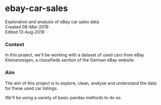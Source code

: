 # ebay-car-sales
Exploration and analysis of eBay car sales data  
Created 08-Mar-2019  
Edited 13-Aug-2019

### Context
In this project, we'll be working with a dataset of used cars from eBay Kleinanzeigen, a classifieds section of the German eBay website.

### Aim
The aim of this project is to explore, clean, analyse and understand the data for these used car listings.

We'll be using a variety of basic pandas methods to do so.

